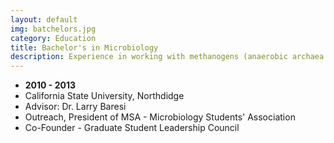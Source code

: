 ```yaml
---
layout: default
img: batchelors.jpg
category: Education
title: Bachelor's in Microbiology
description: Experience in working with methanogens (anaerobic archaea Methanobrevibacter smithii) and infecting with a phage Phage G.
---
```


* __2010 - 2013__
* California State University, Northdidge
* Advisor: Dr. Larry Baresi
* Outreach, President of MSA - Microbiology Students' Association
* Co-Founder - Graduate Student Leadership Council
